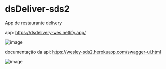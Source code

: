 # dsDeliver-sds2
App de restaurante delivery

app: https://dsdelivery-wes.netlify.app/

![image](https://user-images.githubusercontent.com/59511225/132137730-0e76e884-ea6c-4939-99b9-285faf37f2ab.png)



documentação da api: https://wesley-sds2.herokuapp.com/swagger-ui.html

![image](https://user-images.githubusercontent.com/59511225/132137826-9caea7e5-990f-4b01-8be7-377811c14dce.png)


